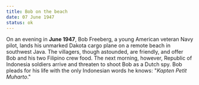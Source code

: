 ```yaml
---
title: Bob on the beach 
date: 07 June 1947 
status: ok
---
```


On an evening in **June 1947**, Bob Freeberg, a young American veteran Navy pilot, lands his unmarked Dakota
cargo plane on a remote beach in southwest Java. The villagers, though astounded, are friendly, and offer Bob and his two Filipino crew food. The next morning, however, Republic of Indonesia soldiers
arrive and threaten to shoot Bob as a Dutch spy. Bob pleads for his life
with the only Indonesian words he knows: "*Kapten Petit Muharto*."